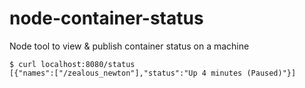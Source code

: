 # node-container-status
Node tool to view &amp; publish container status on a machine

```
$ curl localhost:8080/status
[{"names":["/zealous_newton"],"status":"Up 4 minutes (Paused)"}]

```
